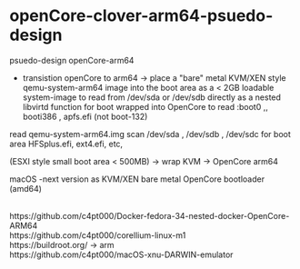 # openCore-clover-arm64-psuedo-design
psuedo-design openCore-arm64


* transistion openCore to arm64 -> place a "bare" metal KVM/XEN style qemu-system-arm64 image into the boot area as a < 2GB loadable system-image to read from /dev/sda or /dev/sdb directly as a nested libvirtd function for boot wrapped into OpenCore to read :boot0 ,, booti386 , apfs.efi (not boot-132)

read qemu-system-arm64.img scan /dev/sda , /dev/sdb , /dev/sdc for boot area HFSplus.efi, ext4.efi, etc,

(ESXI style small boot area < 500MB) -> wrap KVM -> OpenCore arm64



macOS -next version as KVM/XEN bare metal OpenCore bootloader (amd64)

<br>
https://github.com/c4pt000/Docker-fedora-34-nested-docker-OpenCore-ARM64
<br>
https://github.com/c4pt000/corellium-linux-m1
<br>
https://buildroot.org/ -> arm
<br>
https://github.com/c4pt000/macOS-xnu-DARWIN-emulator
<br>
